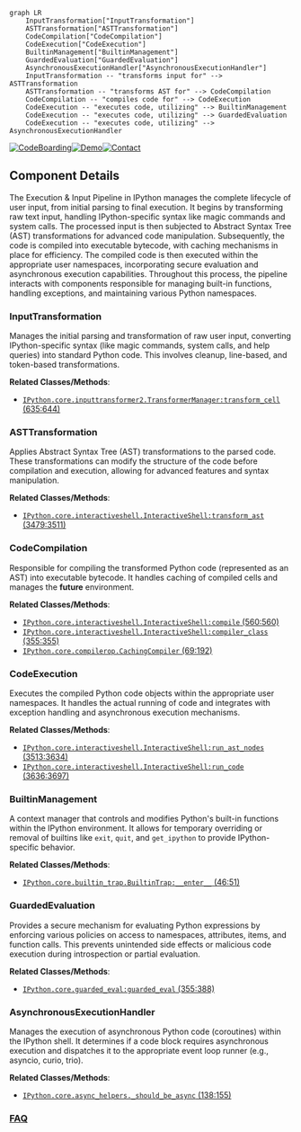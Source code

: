 ```mermaid
graph LR
    InputTransformation["InputTransformation"]
    ASTTransformation["ASTTransformation"]
    CodeCompilation["CodeCompilation"]
    CodeExecution["CodeExecution"]
    BuiltinManagement["BuiltinManagement"]
    GuardedEvaluation["GuardedEvaluation"]
    AsynchronousExecutionHandler["AsynchronousExecutionHandler"]
    InputTransformation -- "transforms input for" --> ASTTransformation
    ASTTransformation -- "transforms AST for" --> CodeCompilation
    CodeCompilation -- "compiles code for" --> CodeExecution
    CodeExecution -- "executes code, utilizing" --> BuiltinManagement
    CodeExecution -- "executes code, utilizing" --> GuardedEvaluation
    CodeExecution -- "executes code, utilizing" --> AsynchronousExecutionHandler
```
[![CodeBoarding](https://img.shields.io/badge/Generated%20by-CodeBoarding-9cf?style=flat-square)](https://github.com/CodeBoarding/CodeBoarding)[![Demo](https://img.shields.io/badge/Try%20our-Demo-blue?style=flat-square)](https://www.codeboarding.org/demo)[![Contact](https://img.shields.io/badge/Contact%20us%20-%20contact@codeboarding.org-lightgrey?style=flat-square)](mailto:contact@codeboarding.org)

## Component Details

The Execution & Input Pipeline in IPython manages the complete lifecycle of user input, from initial parsing to final execution. It begins by transforming raw text input, handling IPython-specific syntax like magic commands and system calls. The processed input is then subjected to Abstract Syntax Tree (AST) transformations for advanced code manipulation. Subsequently, the code is compiled into executable bytecode, with caching mechanisms in place for efficiency. The compiled code is then executed within the appropriate user namespaces, incorporating secure evaluation and asynchronous execution capabilities. Throughout this process, the pipeline interacts with components responsible for managing built-in functions, handling exceptions, and maintaining various Python namespaces.

### InputTransformation
Manages the initial parsing and transformation of raw user input, converting IPython-specific syntax (like magic commands, system calls, and help queries) into standard Python code. This involves cleanup, line-based, and token-based transformations.


**Related Classes/Methods**:

- <a href="https://github.com/ipython/ipython/blob/master/IPython/core/inputtransformer2.py#L635-L644" target="_blank" rel="noopener noreferrer">`IPython.core.inputtransformer2.TransformerManager:transform_cell` (635:644)</a>


### ASTTransformation
Applies Abstract Syntax Tree (AST) transformations to the parsed code. These transformations can modify the structure of the code before compilation and execution, allowing for advanced features and syntax manipulation.


**Related Classes/Methods**:

- <a href="https://github.com/ipython/ipython/blob/master/IPython/core/interactiveshell.py#L3479-L3511" target="_blank" rel="noopener noreferrer">`IPython.core.interactiveshell.InteractiveShell:transform_ast` (3479:3511)</a>


### CodeCompilation
Responsible for compiling the transformed Python code (represented as an AST) into executable bytecode. It handles caching of compiled cells and manages the __future__ environment.


**Related Classes/Methods**:

- <a href="https://github.com/ipython/ipython/blob/master/IPython/core/interactiveshell.py#L560-L560" target="_blank" rel="noopener noreferrer">`IPython.core.interactiveshell.InteractiveShell:compile` (560:560)</a>
- <a href="https://github.com/ipython/ipython/blob/master/IPython/core/interactiveshell.py#L355-L355" target="_blank" rel="noopener noreferrer">`IPython.core.interactiveshell.InteractiveShell:compiler_class` (355:355)</a>
- <a href="https://github.com/ipython/ipython/blob/master/IPython/core/compilerop.py#L69-L192" target="_blank" rel="noopener noreferrer">`IPython.core.compilerop.CachingCompiler` (69:192)</a>


### CodeExecution
Executes the compiled Python code objects within the appropriate user namespaces. It handles the actual running of code and integrates with exception handling and asynchronous execution mechanisms.


**Related Classes/Methods**:

- <a href="https://github.com/ipython/ipython/blob/master/IPython/core/interactiveshell.py#L3513-L3634" target="_blank" rel="noopener noreferrer">`IPython.core.interactiveshell.InteractiveShell:run_ast_nodes` (3513:3634)</a>
- <a href="https://github.com/ipython/ipython/blob/master/IPython/core/interactiveshell.py#L3636-L3697" target="_blank" rel="noopener noreferrer">`IPython.core.interactiveshell.InteractiveShell:run_code` (3636:3697)</a>


### BuiltinManagement
A context manager that controls and modifies Python's built-in functions within the IPython environment. It allows for temporary overriding or removal of builtins like `exit`, `quit`, and `get_ipython` to provide IPython-specific behavior.


**Related Classes/Methods**:

- <a href="https://github.com/ipython/ipython/blob/master/IPython/core/builtin_trap.py#L46-L51" target="_blank" rel="noopener noreferrer">`IPython.core.builtin_trap.BuiltinTrap:__enter__` (46:51)</a>


### GuardedEvaluation
Provides a secure mechanism for evaluating Python expressions by enforcing various policies on access to namespaces, attributes, items, and function calls. This prevents unintended side effects or malicious code execution during introspection or partial evaluation.


**Related Classes/Methods**:

- <a href="https://github.com/ipython/ipython/blob/master/IPython/core/guarded_eval.py#L355-L388" target="_blank" rel="noopener noreferrer">`IPython.core.guarded_eval:guarded_eval` (355:388)</a>


### AsynchronousExecutionHandler
Manages the execution of asynchronous Python code (coroutines) within the IPython shell. It determines if a code block requires asynchronous execution and dispatches it to the appropriate event loop runner (e.g., asyncio, curio, trio).


**Related Classes/Methods**:

- <a href="https://github.com/ipython/ipython/blob/master/IPython/core/async_helpers.py#L138-L155" target="_blank" rel="noopener noreferrer">`IPython.core.async_helpers._should_be_async` (138:155)</a>




### [FAQ](https://github.com/CodeBoarding/GeneratedOnBoardings/tree/main?tab=readme-ov-file#faq)